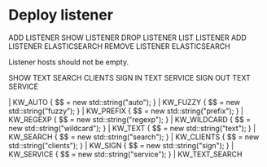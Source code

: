 # Deploy listener

ADD LISTENER
SHOW LISTENER
DROP LISTENER
LIST LISTENER
ADD LISTENER ELASTICSEARCH
REMOVE LISTENER ELASTICSEARCH

Listener hosts should not be empty.

SHOW TEXT SEARCH CLIENTS
SIGN IN TEXT SERVICE
SIGN OUT TEXT SERVICE

| KW_AUTO               { $$ = new std::string("auto"); }
| KW_FUZZY              { $$ = new std::string("fuzzy"); }
| KW_PREFIX             { $$ = new std::string("prefix"); }
| KW_REGEXP             { $$ = new std::string("regexp"); }
| KW_WILDCARD           { $$ = new std::string("wildcard"); }
| KW_TEXT               { $$ = new std::string("text"); }
| KW_SEARCH             { $$ = new std::string("search"); }
| KW_CLIENTS            { $$ = new std::string("clients"); }
| KW_SIGN               { $$ = new std::string("sign"); }
| KW_SERVICE            { $$ = new std::string("service"); }
| KW_TEXT_SEARCH 